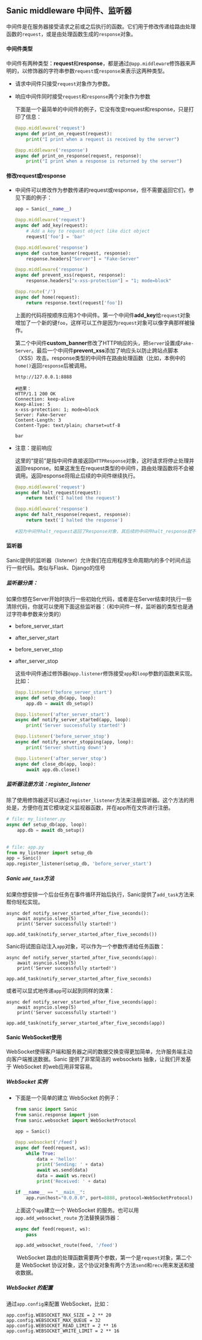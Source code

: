 ## Sanic middleware 中间件、监听器

​	中间件是在服务器接受请求之前或之后执行的函数。它们用于修改传递给路由处理函数的`request`，或是由处理函数生成的`response`对象。



#### 中间件类型

​	中间件有两种类型：**request**和**response**，都是通过`@app.middleware`修饰器来声明的，以修饰器的字符串参数`request`或`response`来表示这两种类型。

- 请求中间件只接受`request`对象作为参数。

- 响应中间件同时接受`request`和`response`两个对象作为参数

  下面是一个最简单的中间件的例子，它没有改变request和response，只是打印了信息：

  ```python
  @app.middleware('request')
  async def print_on_request(request):
      print("I print when a request is received by the server")
  
  @app.middleware('response')
  async def print_on_response(request, response):
      print("I print when a response is returned by the server")
  ```

  

#### 修改request或response

- 中间件可以修改作为参数传递的request或response，但不需要返回它们，参见下面的例子：

  ```python
  app = Sanic(__name__)
  
  @app.middleware('request')
  async def add_key(request):
      # Add a key to request object like dict object
      request['foo'] = 'bar'
  
  @app.middleware('response')
  async def custom_banner(request, response):
      response.headers["Server"] = "Fake-Server"
  
  @app.middleware('response')
  async def prevent_xss(request, response):
      response.headers["x-xss-protection"] = "1; mode=block"
  
  @app.route('/')
  async def home(request):
      return response.text(request['foo'])
  ```

  ​       上面的代码将按顺序应用3个中间件。第一个中间件**add_key**给`request`对象增加了一个新的键`foo`，这样可以工作是因为`request`对象可以像字典那样被操作。

  第二个中间件**custom_banner**修改了HTTP响应的头，把`Server`设置成`Fake-Server`。最后一个中间件**prevent_xss**添加了响应头以防止跨站点脚本（XSS）攻击。response类型的中间件在路由处理函数（比如，本例中的`home()`返回`response`后被调用。

  ```
  http://127.0.0.1:8888
  
  #结果：
  HTTP/1.1 200 OK
  Connection: keep-alive
  Keep-Alive: 5
  x-xss-protection: 1; mode=block
  Server: Fake-Server
  Content-Length: 3
  Content-Type: text/plain; charset=utf-8
  
  bar
  ```

- 注意：提前响应

  ​	这里的“提前”是指中间件直接返回`HTTPResponse`对象，这时请求将停止处理并返回response。如果这发生在request类型的中间件，路由处理函数将不会被调用。返回response将阻止后续的中间件继续执行。

  ```python
  @app.middleware('request')
  async def halt_request(request):
      return text('I halted the request')
  
  @app.middleware('response')
  async def halt_response(request, response):
      return text('I halted the response')
      
  #因为中间件halt_request返回了Response对象，其后续的中间件halt_response就不会被执行。
  ```

  

#### 监听器

​      Sanic提供的监听器（listener）允许我们在应用程序生命周期内的多个时间点运行一些代码。类似与Flask、Django的信号

##### 监听器分类：

​	如果你想在Server开始时执行一些初始化代码，或者是在Server结束时执行一些清除代码，你就可以使用下面这些监听器：（和中间件一样，监听器的类型也是通过字符串参数来分类的）

- before_server_start

- after_server_start

- before_server_stop

- after_server_stop

  这些中间件通过修饰器`@app.listener`修饰接受`app`和`loop`参数的函数来实现。比如：

  ```python
  @app.listener('before_server_start')
  async def setup_db(app, loop):
      app.db = await db_setup()
  
  @app.listener('after_server_start')
  async def notify_server_started(app, loop):
      print('Server successfully started!')
  
  @app.listener('before_server_stop')
  async def notify_server_stopping(app, loop):
      print('Server shutting down!')
  
  @app.listener('after_server_stop')
  async def close_db(app, loop):
      await app.db.close()
  ```

  

##### 监听器注册方法：register_listener

​	除了使用修饰器还可以通过`register_listener`方法来注册监听器。这个方法的用处是，方便你在其它模块定义监视器函数，并在app所在文件进行注册。

```python
# file: my_listener.py
async def setup_db(app, loop):
    app.db = await db_setup()
    
    
# file: app.py
from my_listener import setup_db
app = Sanic()
app.register_listener(setup_db, 'before_server_start')
```



##### Sanic `add_task`方法

如果你想安排一个后台任务在事件循环开始后执行，Sanic提供了`add_task`方法来帮你轻松实现。

```
async def notify_server_started_after_five_seconds():
    await asyncio.sleep(5)
    print('Server successfully started!')

app.add_task(notify_server_started_after_five_seconds())
```

Sanic将试图自动注入`app`对象，可以作为一个参数传递给任务函数：

```
async def notify_server_started_after_five_seconds(app):
    await asyncio.sleep(5)
    print('Server successfully started!')

app.add_task(notify_server_started_after_five_seconds)
```

或者可以显式地传递`app`可以起到同样的效果：

```
async def notify_server_started_after_five_seconds(app):
    await asyncio.sleep(5)
    print('Server successfully started!')

app.add_task(notify_server_started_after_five_seconds(app))
```



#### Sanic WebSocket使用

​	WebSocket使得客户端和服务器之间的数据交换变得更加简单，允许服务端主动向客户端推送数据。Sanic 提供了非常简洁的 websockets 抽象，让我们开发基于 WebSocket 的web应用非常容易。

##### WebSocket 实例

- 下面是一个简单的建立 WebSocket 的例子：

  ```python
  from sanic import Sanic
  from sanic.response import json
  from sanic.websocket import WebSocketProtocol
  
  app = Sanic()
  
  @app.websocket('/feed')
  async def feed(request, ws):
      while True:
          data = 'hello!'
          print('Sending: ' + data)
          await ws.send(data)
          data = await ws.recv()
          print('Received: ' + data)
  
  if __name__ == "__main__":
      app.run(host="0.0.0.0", port=8888, protocol=WebSocketProtocol)
  ```

  上面这个`app`建立一个 WebSocket 的服务。也可以用 `app.add_websocket_route` 方法替换装饰器：

  ```python
  async def feed(request, ws):
      pass
  
  app.add_websocket_route(feed, '/feed')
  ```

  ​	WebSocket 路由的处理函数需要两个参数，第一个是`request`对象，第二个是 WebSocket 协议对象，这个协议对象有两个方法`send`和`recv`用来发送和接收数据。

##### WebSocket 的配置

通过`app.config`来配置 WebSocket，比如：

```
app.config.WEBSOCKET_MAX_SIZE = 2 ** 20
app.config.WEBSOCKET_MAX_QUEUE = 32
app.config.WEBSOCKET_READ_LIMIT = 2 ** 16
app.config.WEBSOCKET_WRITE_LIMIT = 2 ** 16
```